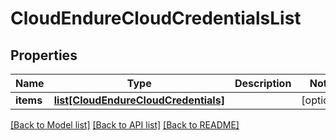 # CloudEndureCloudCredentialsList

## Properties
Name | Type | Description | Notes
------------ | ------------- | ------------- | -------------
**items** | [**list[CloudEndureCloudCredentials]**](CloudEndureCloudCredentials.md) |  | [optional]

[[Back to Model list]](API_README.md#documentation-for-models) [[Back to API list]](API_README.md#documentation-for-api-endpoints) [[Back to README]](API_README.md)


